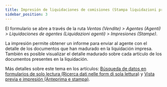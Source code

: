```yaml
---
title: Impresión de liquidaciones de comisiones (Stampa liquidazioni provvigioni)
sidebar_position: 3
---
```


El formulario se abre a través de la ruta *Ventas (Vendite) > Agentes (Agenti) > Liquidaciones de agentes (Liquidazioni agenti) > Impresiones (Stampe)*.

La impresión permite obtener un informe para enviar al agente con el detalle de los documentos que han madurado en la liquidación impresa. También es posible visualizar el detalle madurado sobre cada artículo de los documentos presentes en la liquidación.

Más detalles sobre este tema en los artículos: [Búsqueda de datos en formularios de solo lectura (Ricerca dati nelle form di sola lettura)](/docs/guide/common/operations-with-data/data-search-in-read-only-forms) y [Vista previa e impresión (Anteprima e stampa)](/docs/guide/common/operations-with-data/reports).
